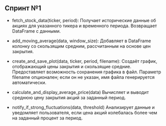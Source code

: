 ## Спринт №1

- fetch_stock_data(ticker, period): Получает исторические данные об акциях для указанного тикера и временного периода.
  Возвращает DataFrame с данными.

- add_moving_average(data, window_size):
  Добавляет в DataFrame колонку со скользящим средним, рассчитанным на основе цен закрытия.

- create_and_save_plot(data, ticker, period, filename):
  Создаёт график, отображающий цены закрытия и скользящие средние.
  Предоставляет возможность сохранения графика в файл.
  Параметр filename опционален; если он не указан, имя файла генерируется автоматически.
  
- calculate_and_display_average_price(data)
  Вычисляет и выводит среднюю цену закрытия акций за заданный период.

- notify_if_strong_fluctuations(data, threshold)
  Анализирует данные и уведомляет пользователя, если цена акций колебалась более чем на заданный процент за период.
